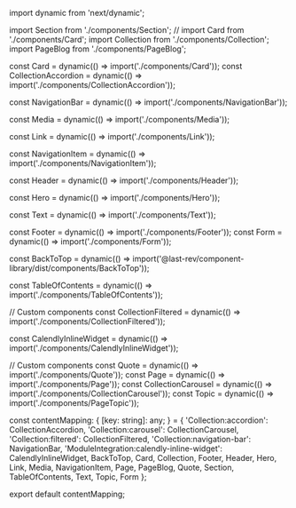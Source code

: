 import dynamic from 'next/dynamic';

import Section from './components/Section';
// import Card from './components/Card';
import Collection from './components/Collection';
import PageBlog from './components/PageBlog';

const Card = dynamic(() => import('./components/Card'));
const CollectionAccordion = dynamic(() => import('./components/CollectionAccordion'));

const NavigationBar = dynamic(() => import('./components/NavigationBar'));

const Media = dynamic(() => import('./components/Media'));

const Link = dynamic(() => import('./components/Link'));

const NavigationItem = dynamic(() => import('./components/NavigationItem'));

const Header = dynamic(() => import('./components/Header'));

const Hero = dynamic(() => import('./components/Hero'));

const Text = dynamic(() => import('./components/Text'));

const Footer = dynamic(() => import('./components/Footer'));
const Form = dynamic(() => import('./components/Form'));

const BackToTop = dynamic(() => import('@last-rev/component-library/dist/components/BackToTop'));

const TableOfContents = dynamic(() => import('./components/TableOfContents'));

// Custom components
const CollectionFiltered = dynamic(() => import('./components/CollectionFiltered'));

const CalendlyInlineWidget = dynamic(() => import('./components/CalendlyInlineWidget'));

// Custom components
const Quote = dynamic(() => import('./components/Quote'));
const Page = dynamic(() => import('./components/Page'));
const CollectionCarousel = dynamic(() => import('./components/CollectionCarousel'));
const Topic = dynamic(() => import('./components/PageTopic'));

const contentMapping: {
  [key: string]: any;
} = {
  'Collection:accordion': CollectionAccordion,
  'Collection:carousel': CollectionCarousel,
  'Collection:filtered': CollectionFiltered,
  'Collection:navigation-bar': NavigationBar,
  'ModuleIntegration:calendly-inline-widget': CalendlyInlineWidget,
  BackToTop,
  Card,
  Collection,
  Footer,
  Header,
  Hero,
  Link,
  Media,
  NavigationItem,
  Page,
  PageBlog,
  Quote,
  Section,
  TableOfContents,
  Text,
  Topic,
  Form
};

export default contentMapping;
